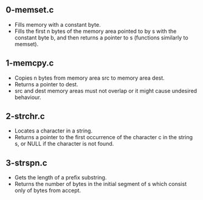 ## 0-memset.c
- Fills memory with a constant byte.
- Fills the first n bytes of the memory area pointed to by s with the constant
byte b, and then returns a pointer to s (functions similarly to memset).
## 1-memcpy.c
- Copies n bytes from memory area src to memory area dest.
- Returns a pointer to dest.
- src and dest memory areas must not overlap or it might cause undesired
behaviour.
## 2-strchr.c
- Locates a character in a string.
- Returns a pointer to the first occurrence of the character c in the string s,
or NULL if the character is not found.
## 3-strspn.c
- Gets the length of a prefix substring.
- Returns the number of bytes in the initial segment of s which consist only of
bytes from accept.

